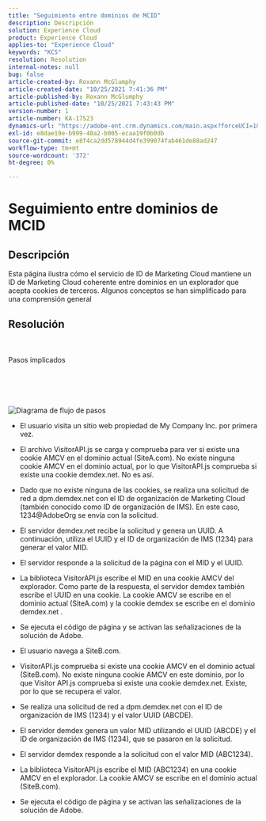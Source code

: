 ```yaml
---
title: "Seguimiento entre dominios de MCID"
description: Descripción
solution: Experience Cloud
product: Experience Cloud
applies-to: "Experience Cloud"
keywords: "KCS"
resolution: Resolution
internal-notes: null
bug: false
article-created-by: Roxann McGlumphy
article-created-date: "10/25/2021 7:41:36 PM"
article-published-by: Roxann McGlumphy
article-published-date: "10/25/2021 7:43:43 PM"
version-number: 1
article-number: KA-17523
dynamics-url: "https://adobe-ent.crm.dynamics.com/main.aspx?forceUCI=1&pagetype=entityrecord&etn=knowledgearticle&id=28dfc18c-cb35-ec11-b6e6-000d3a3485ea"
exl-id: e8dae19e-b999-40a2-b005-ecaa19f0b0db
source-git-commit: e8f4ca2dd578944d4fe399074fab461de88ad247
workflow-type: tm+mt
source-wordcount: '372'
ht-degree: 0%

---
```


# Seguimiento entre dominios de MCID

## Descripción

Esta página ilustra cómo el servicio de ID de Marketing Cloud mantiene un ID de Marketing Cloud coherente entre dominios en un explorador que acepta cookies de terceros. Algunos conceptos se han simplificado para una comprensión general

## Resolución

<br><br>Pasos implicados<br><br><br><br><br><br>![Diagrama de flujo de pasos](https://helpx.adobe.com/marketing-cloud-core/kb/MCID/CrossDomain/jcr%3acontent/main-pars/image.img.png/MCID%20Cross%20Domain.png "Diagrama de flujo de pasos")
- El usuario visita un sitio web propiedad de My Company Inc. por primera vez.


- El archivo VisitorAPI.js se carga y comprueba para ver si existe una cookie AMCV en el dominio actual (SiteA.com). No existe ninguna cookie AMCV en el dominio actual, por lo que VisitorAPI.js comprueba si existe una cookie demdex.net. No es así.


- Dado que no existe ninguna de las cookies, se realiza una solicitud de red a dpm.demdex.net con el ID de organización de Marketing Cloud (también conocido como ID de organización de IMS). En este caso, 1234@AdobeOrg se envía con la solicitud.


- El servidor demdex.net recibe la solicitud y genera un UUID. A continuación, utiliza el UUID y el ID de organización de IMS (1234) para generar el valor MID.


- El servidor responde a la solicitud de la página con el MID y el UUID.


- La biblioteca VisitorAPI.js escribe el MID en una cookie AMCV del explorador. Como parte de la respuesta, el servidor demdex también escribe el UUID en una cookie. La cookie AMCV se escribe en el dominio actual (SiteA.com) y la cookie demdex se escribe en el dominio demdex.net .


- Se ejecuta el código de página y se activan las señalizaciones de la solución de Adobe.


- El usuario navega a SiteB.com.


- VisitorAPI.js comprueba si existe una cookie AMCV en el dominio actual (SiteB.com). No existe ninguna cookie AMCV en este dominio, por lo que Visitor API.js comprueba si existe una cookie demdex.net. Existe, por lo que se recupera el valor.


- Se realiza una solicitud de red a dpm.demdex.net con el ID de organización de IMS (1234) y el valor UUID (ABCDE).


- El servidor demdex genera un valor MID utilizando el UUID (ABCDE) y el ID de organización de IMS (1234), que se pasaron en la solicitud.


- El servidor demdex responde a la solicitud con el valor MID (ABC1234).


- La biblioteca VisitorAPI.js escribe el MID (ABC1234) en una cookie AMCV en el explorador. La cookie AMCV se escribe en el dominio actual (SiteB.com).


- Se ejecuta el código de página y se activan las señalizaciones de la solución de Adobe.
